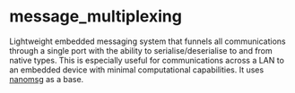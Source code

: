 message_multiplexing
====================

Lightweight embedded messaging system that funnels all communications through a single port with the ability to serialise/deserialise to and from native types. This is especially useful for communications across a LAN to an embedded device with minimal computational capabilities. It uses [nanomsg](http://nanomsg.org/) as a base.
